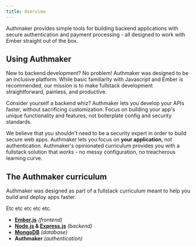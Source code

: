 ```yaml
---
title: Overview
---
```


Authmaker provides simple tools for building backend applications with secure authentication and payment processing - all designed to work with Ember straight out of the box.

## Using Authmaker

New to backend development? No problem! Authmaker was designed to be an inclusive platform. While basic familiarity with Javascript and Ember _is_ recommended, our mission is to make fullstack development straightforward, painless, and productive.

Consider yourself a backend whiz? Authmaker lets you develop your APIs faster, without sacrificing customization. Focus on building your app's unique functionality and features, not boilerplate config and security standards.

We believe that you shouldn't need to be a security expert in order to build secure web apps. Authmaker lets you focus on **your application**, not authentication. Authmaker's opinionated curriculum provides you with a fullstack solution that _works_ - no messy configuration, no treacherous learning curve.

## The Authmaker curriculum

Authmaker was designed as part of a fullstack curriculum meant to help you build and deploy apps faster.

Etc etc etc etc etc.

- **[Ember.js](https://emberjs.com/)** _(frontend)_
- **[Node.js](https://nodejs.org/en/) & [Express.js](https://expressjs.com/)** _(backend)_
- **[MongoDB](https://docs.mongodb.com/)** _(database)_
- **Authmaker** _(authentication)_
